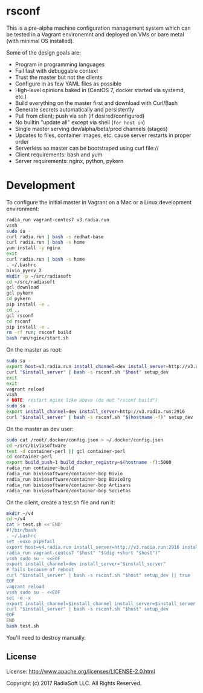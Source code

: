# rsconf

This is a pre-alpha machine configuration management system which can be tested
in a Vagrant environemnt and deployed on VMs or bare metal (with minimal OS installed).

Some of the design goals are:

* Program in programming languages
* Fail fast with debuggable context
* Trust the master but not the clients
* Configure in as few YAML files as possible
* High-level opinions baked in (CentOS 7, docker started via systemd, etc.)
* Build everything on the master first and download with Curl/Bash
* Generate secrets automatically and persistently
* Pull from client; push via ssh (if desired/configured)
* No builtin "update all" except via shell (`for host in`)
* Single master serving dev/alpha/beta/prod channels (stages)
* Updates to files, container images, etc. cause server restarts in proper order
* Serverless so master can be bootstraped using curl file://
* Client requirements: bash and yum
* Server requirements: nginx, python, pykern

# Development

To configure the initial master in Vagrant on a Mac or a Linux development environment:

```sh
radia_run vagrant-centos7 v3.radia.run
vssh
sudo su -
curl radia.run | bash -s redhat-base
curl radia.run | bash -s home
yum install -y nginx
exit
curl radia.run | bash -s home
. ~/.bashrc
bivio_pyenv_2
mkdir -p ~/src/radiasoft
cd ~/src/radiasoft
gcl download
gcl pykern
cd pykern
pip install -e .
cd ..
gcl rsconf
cd rsconf
pip install -e .
rm -rf run; rsconf build
bash run/nginx/start.sh
```

On the master as root:

```bash
sudo su -
export host=v3.radia.run install_channel=dev install_server=http://v3.radia.run:2916
curl "$install_server" | bash -s rsconf.sh "$host" setup_dev
exit
exit
vagrant reload
vssh
# NOTE: restart nginx like above (do not "rsconf build")
sudo su -
export install_channel=dev install_server=http://v3.radia.run:2916
curl "$install_server" | bash -s rsconf.sh "$(hostname -f)" setup_dev
```

On the master as dev user:

```bash
sudo cat /root/.docker/config.json > ~/.docker/config.json
cd ~/src/biviosoftware
test -d container-perl || gcl container-perl
cd container-perl
export build_push=1 build_docker_registry=$(hostname -f):5000
radia_run container-build
radia_run biviosoftware/container-bop Bivio
radia_run biviosoftware/container-bop BivioOrg
radia_run biviosoftware/container-bop Artisans
radia_run biviosoftware/container-bop Societas
```


On the client, create a test.sh file and run it:

```bash
mkdir ~/v4
cd ~/v4
cat > test.sh <<'END'
#!/bin/bash
. ~/.bashrc
set -euxo pipefail
export host=v4.radia.run install_server=http://v3.radia.run:2916 install_channel=dev
radia_run vagrant-centos7 "$host" "$(dig +short "$host")"
vssh sudo su - <<EOF
export install_channel=dev install_server="$install_server"
# fails because of reboot
curl "$install_server" | bash -s rsconf.sh "$host" setup_dev || true
EOF
vagrant reload
vssh sudo su - <<EOF
set -e -x
export install_channel=$install_channel install_server=$install_server
curl "$install_server" | bash -s rsconf.sh "$host" setup_dev
EOF
END
bash test.sh
```

You'll need to destroy manually.

## License

License: http://www.apache.org/licenses/LICENSE-2.0.html

Copyright (c) 2017 RadiaSoft LLC.  All Rights Reserved.
